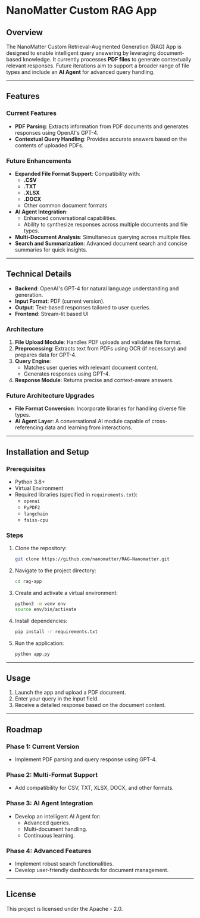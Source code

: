 # NanoMatter Custom RAG App

## Overview
The NanoMatter Custom Retrieval-Augmented Generation (RAG) App is designed to enable intelligent query answering by leveraging document-based knowledge. It currently processes **PDF files** to generate contextually relevant responses. Future iterations aim to support a broader range of file types and include an **AI Agent** for advanced query handling.

---

## Features
### Current Features
- **PDF Parsing**: Extracts information from PDF documents and generates responses using OpenAI's GPT-4.
- **Contextual Query Handling**: Provides accurate answers based on the contents of uploaded PDFs.

### Future Enhancements
- **Expanded File Format Support**: Compatibility with:
  - **.CSV**
  - **.TXT**
  - **.XLSX**
  - **.DOCX**
  - Other common document formats
- **AI Agent Integration**:
  - Enhanced conversational capabilities.
  - Ability to synthesize responses across multiple documents and file types.
- **Multi-Document Analysis**: Simultaneous querying across multiple files.
- **Search and Summarization**: Advanced document search and concise summaries for quick insights.

---

## Technical Details
- **Backend**: OpenAI's GPT-4 for natural language understanding and generation.
- **Input Format**: PDF (current version).
- **Output**: Text-based responses tailored to user queries.
- **Frontend**: Stream-lit based UI

### Architecture
1. **File Upload Module**: Handles PDF uploads and validates file format.
2. **Preprocessing**: Extracts text from PDFs using OCR (if necessary) and prepares data for GPT-4.
3. **Query Engine**:
   - Matches user queries with relevant document content.
   - Generates responses using GPT-4.
4. **Response Module**: Returns precise and context-aware answers.

### Future Architecture Upgrades
- **File Format Conversion**: Incorporate libraries for handling diverse file types.
- **AI Agent Layer**: A conversational AI module capable of cross-referencing data and learning from interactions.

---

## Installation and Setup
### Prerequisites
- Python 3.8+
- Virtual Environment
- Required libraries (specified in `requirements.txt`):
  - `openai`
  - `PyPDF2`
  - `langchain`
  - `faiss-cpu`

### Steps
1. Clone the repository:
   ```bash
   git clone https://github.com/nanomatter/RAG-Nanomatter.git
   ```
2. Navigate to the project directory:
   ```bash
   cd rag-app
   ```
3. Create and activate a virtual environment:
   ```bash
   python3 -m venv env
   source env/bin/activate
   ```
4. Install dependencies:
   ```bash
   pip install -r requirements.txt
   ```
5. Run the application:
   ```bash
   python app.py
   ```

---

## Usage
1. Launch the app and upload a PDF document.
2. Enter your query in the input field.
3. Receive a detailed response based on the document content.

---

## Roadmap
### Phase 1: Current Version
- Implement PDF parsing and query response using GPT-4.

### Phase 2: Multi-Format Support
- Add compatibility for CSV, TXT, XLSX, DOCX, and other formats.

### Phase 3: AI Agent Integration
- Develop an intelligent AI Agent for:
  - Advanced queries.
  - Multi-document handling.
  - Continuous learning.

### Phase 4: Advanced Features
- Implement robust search functionalities.
- Develop user-friendly dashboards for document management.

---

## License
This project is licensed under the Apache - 2.0.
